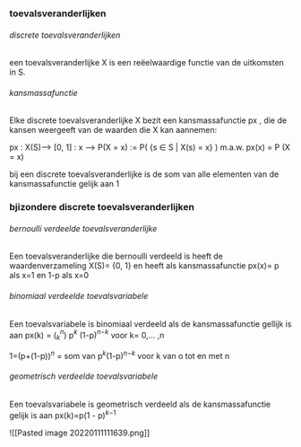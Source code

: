 ### toevalsveranderlijken
###### discrete toevalsveranderlijken
een toevalsveranderlijke X is een reëelwaardige functie van de uitkomsten in S.

###### kansmassafunctie
Elke discrete toevalsveranderlijke X bezit een kansmassafunctie px , die de kansen weergeeft van de waarden die X kan aannemen:

px : X(S)--> [0, 1] : x -->  P(X = x) := P( {s ∈ S | X(s) = x} )
m.a.w.
px(x) = P (X = x)

bij een discrete toevalsveranderlijke is de som van alle elementen van de kansmassafunctie gelijk aan 1

### bjizondere discrete toevalsveranderlijken
###### bernoulli verdeelde toevalsveranderlijke
Een toevalsveranderlijke die bernoulli verdeeld is heeft de waardenverzameling X(S)= {0, 1} en heeft als kansmassafunctie px(x)= p als x=1
en 1-p als x=0

###### binomiaal verdeelde toevalsvariabele
Een toevalsvariabele is binomiaal verdeeld als de kansmassafunctie gellijk is aan 
px(k) = ($_k$$^n$) p$^k$ (1-p)$^n$$^-$$^k$  voor k= 0,... ,n

1=(p+(1-p))$^n$ = som van p$^k$(1-p)$^n$$^-$$^k$ voor k van o tot en met n
###### geometrisch verdeelde toevalsvariabele
Een toevalsvariabele is geometrisch verdeeld als de kansmassafunctie gelijk is aan
px(k)=p(1 - p)$^k$$^-$$^1$ 

![[Pasted image 20220111111639.png]]

